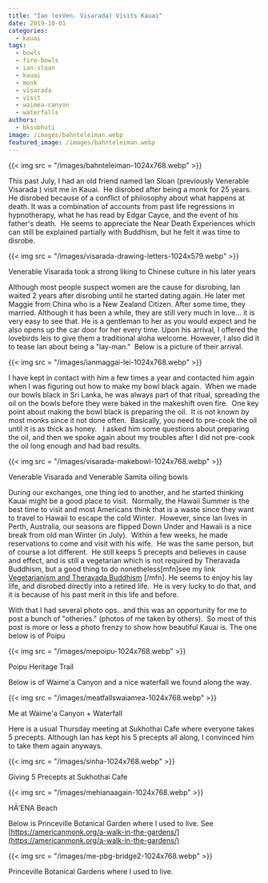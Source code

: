 ```yaml
---
title: "Ian (exVen. Visarada) Visits Kauai"
date: 2019-10-01
categories: 
  - kauai
tags: 
  - bowls
  - fire-bowls
  - ian-sloan
  - kauai
  - monk
  - visarada
  - visit
  - waimea-canyon
  - waterfalls
authors: 
  - bksubhuti
image: /images/bahnteleiman.webp
featured_image: /images/bahnteleiman.webp
---
```


{{< img src = "/images/bahnteleiman-1024x768.webp" >}}

This past July, I had an old friend named Ian Sloan (previously Venerable Visarada ) visit me in Kauai.  He disrobed after being a monk for 25 years. He disrobed because of a conflict of philosophy about what happens at death. It was a combination of accounts from past life regressions in hypnotherapy, what he has read by Edgar Cayce, and the event of his father's death.  He seems to appreciate the Near Death Experiences which can still be explained partially with Buddhism, but he felt it was time to disrobe. 

{{< img src = "/images/visarada-drawing-letters-1024x579.webp" >}}

Venerable Visarada took a strong liking to Chinese culture in his later years

Although most people suspect women are the cause for disrobing, Ian waited 2 years after disrobing until he started dating again. He later met Maggie from China who is a New Zealand Citizen. After some time, they married. Although it has been a while, they are still very much in love... it is very easy to see that. He is a gentleman to her as you would expect and he also opens up the car door for her every time. Upon his arrival, I offered the lovebirds leis to give them a traditional aloha welcome. However, I also did it to tease Ian about being a "lay-man."  Below is a picture of their arrival.

{{< img src = "/images/ianmaggai-lei-1024x768.webp" >}}

I have kept in contact with him a few times a year and contacted him again when I was figuring out how to make my bowl black again.  When we made our bowls black in Sri Lanka, he was always part of that ritual, spreading the oil on the bowls before they were baked in the makeshift oven fire.  One key point about making the bowl black is preparing the oil.  It is not known by most monks since it not done often.  Basically, you need to pre-cook the oil until it is as thick as honey.   I asked him some questions about preparing the oil, and then we spoke again about my troubles after I did not pre-cook the oil long enough and had bad results. 

{{< img src = "/images/visarada-makebowl-1024x768.webp" >}}

Venerable Visarada and Venerable Samita oiling bowls

During our exchanges, one thing led to another, and he started thinking Kauai might be a good place to visit.  Normally, the Hawaii Summer is the best time to visit and most Americans think that is a waste since they want to travel to Hawaii to escape the cold Winter.  However, since Ian lives in Perth, Australia, our seasons are flipped Down Under and Hawaii is a nice break from old man Winter (in July).  Within a few weeks, he made reservations to come and visit with his wife.  He was the same person, but of course a lot different.  He still keeps 5 precepts and believes in cause and effect, and is still a vegetarian which is not required by Theravada Buddhism, but a good thing to do nonetheless\[mfn\]see my link [Vegetarianism and Theravada Buddhism](https://americanmonk.org/vegetarianism-theravada-buddhism/) \[/mfn\]. He seems to enjoy his lay life, and disrobed directly into a retired life.  He is very lucky to do that, and it is because of his past merit in this life and before.

With that I had several photo ops.. and this was an opportunity for me to post a bunch of "otheries." (photos of me taken by others).  So most of this post is more or less a photo frenzy to show how beautiful Kauai is. The one below is of Poipu

{{< img src = "/images/mepoipu-1024x768.webp" >}}

Poipu Heritage Trail

Below is of Waime'a Canyon and a nice waterfall we found along the way.

{{< img src = "/images/meatfallswaiamea-1024x768.webp" >}}

Me at Waime'a Canyon + Waterfall

Here is a usual Thursday meeting at Sukhothai Cafe where everyone takes 5 precepts. Although Ian has kept his 5 precepts all along, I convinced him to take them again anyways.

{{< img src = "/images/sinha-1024x768.webp" >}}

Giving 5 Precepts at Sukhothai Cafe

{{< img src = "/images/mehianaagain-1024x768.webp" >}}

HĀʻENA Beach

Below is Princeville Botanical Garden where I used to live. See [https://americanmonk.org/a-walk-in-the-gardens/](https://americanmonk.org/a-walk-in-the-gardens/)

{{< img src = "/images/me-pbg-bridge2-1024x768.webp" >}}

Princeville Botanical Gardens where I used to live.
